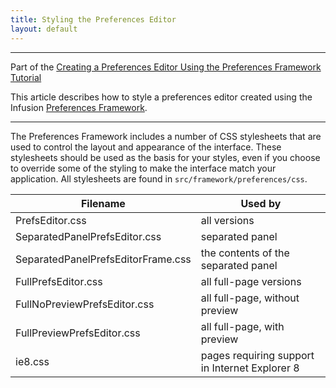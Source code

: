 ```yaml
---
title: Styling the Preferences Editor
layout: default
---
```


---
Part of the [Creating a Preferences Editor Using the Preferences Framework Tutorial](CreatingAPreferencesEditorUsingThePreferencesFramework.md)

This article describes how to style a preferences editor created using the Infusion [Preferences Framework](../PreferencesFramework.md).

---

The Preferences Framework includes a number of CSS stylesheets that are used to control the layout and appearance of the interface. These stylesheets should be used as the basis for your styles, even if you choose to override some of the styling to make the interface match your application. All stylesheets are found in `src/framework/preferences/css`.

<table>
    <thead>
        <tr>
            <th>Filename</th>
            <th>Used by</th>
        </tr>
    </thead>
    <tbody>
        <tr>
            <td>PrefsEditor.css</td>
            <td>all versions</td>
        </tr>
        <tr>
            <td>SeparatedPanelPrefsEditor.css</td>
            <td>separated panel</td>
        </tr>
        <tr>
            <td>SeparatedPanelPrefsEditorFrame.css</td>
            <td>the contents of the separated panel</td>
        </tr>
        <tr>
            <td>FullPrefsEditor.css</td>
            <td>all full-page versions</td>
        </tr>
        <tr>
            <td>FullNoPreviewPrefsEditor.css</td>
            <td>all full-page, without preview</td>
        </tr>
        <tr>
            <td>FullPreviewPrefsEditor.css</td>
            <td>all full-page, with preview</td>
        </tr>
        <tr>
            <td>ie8.css</td>
            <td>pages requiring support in Internet Explorer 8</td>
        </tr>
    </tbody>
</table>
